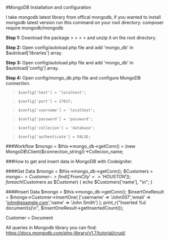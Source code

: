 #MongoDB Installation and configuration

I take mongodb latest library from offical mongodb, if you wanted to install mongodb latest version run this command on your root directory: composer require mongodb/mongodb

**Step 1:** Download the package > > > > and unzip it on the root directory.

**Step 2:** Open config/autoload.php file and add 'mongo_db' in $autoload['libraries'] array.

**Step 3:** Open config/autoload.php file and add 'mongo_db' in $autoload['config'] array.

**Step 4:** Open config/mongo_db.php file and configure MongoDB connection.

> `$config['host'] = 'localhost';`

> `$config['port'] = 27017;`

> `$config['username'] = 'localhost';`

> `$config['password'] = 'password';`

> `$config['collecion'] = 'database';`

> `$config['authenticate'] = FALSE;`

###Workflow
$mongo = $this->mongo_db->getConn() = (new MongoDB\Client($connection_string))->Collecion_name;

###How to get and insert data in MongoDB with Codeigniter.

####Get Data 
$mongo = $this->mongo_db->getConn();
$Customers = $mongo->Customer->find(['FromCity' => 'HOUSTON']);
foreach ($Customers as $Customer) {
    echo $Customers['name'], "\n";
}

####Insert Data
$mongo = $this->mongo_db->getConn();
$insertOneResult = $mongo->Customer->insertOne(
        ['username' => 'John007','email' => 'john@example.com','name' => 'John Smith']
    );
print_r("Inserted %d document(s)\n", $insertOneResult->getInsertedCount());

Customer = Document

All queries in Mongodb library you can find: https://docs.mongodb.com/php-library/v1.7/tutorial/crud/
